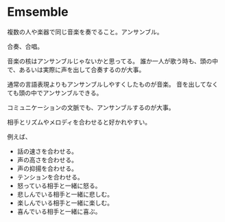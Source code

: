 # Emsemble

複数の人や楽器で同じ音楽を奏でること。アンサンブル。

合奏、合唱。

音楽の核はアンサンブルじゃないかと思ってる。
誰か一人が歌う時も、頭の中で、あるいは実際に声を出して合奏するのが大事。

通常の言語表現よりもアンサンブルしやすくしたものが音楽。
音を出してなくても頭の中でアンサンブルできる。

コミュニケーションの文脈でも、アンサンブルするのが大事。

相手とリズムやメロディを合わせると好かれやすい。

例えば、

- 話の速さを合わせる。
- 声の高さを合わせる。
- 声の抑揚を合わせる。
- テンションを合わせる。
- 怒っている相手と一緒に怒る。
- 悲しんでいる相手と一緒に悲しむ。
- 楽しんでいる相手と一緒に楽しむ。
- 喜んでいる相手と一緒に喜ぶ。
